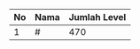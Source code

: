 | No | Nama            | Jumlah Level |
|----|-----------------|--------------|
| 1  | #    |    470        |
